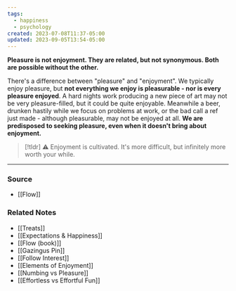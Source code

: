 ```yaml
---
tags:
  - happiness
  - psychology
created: 2023-07-08T11:37-05:00
updated: 2023-09-05T13:54-05:00
---
```

**Pleasure is not enjoyment. They are related, but not synonymous. Both are possible without the other.**

There's a difference between "pleasure" and "enjoyment". We typically enjoy pleasure, but **not everything we enjoy is pleasurable - nor is every pleasure enjoyed**. A hard nights work producing a new piece of art may not be very pleasure-filled, but it could be quite enjoyable. Meanwhile a beer, drunken hastily while we focus on problems at work, or the bad call a ref just made - although pleasurable, may not be enjoyed at all. **We are predisposed to seeking pleasure, even when it doesn't bring about enjoyment.** 

> [!tldr] ⚠️ Enjoyment is cultivated. It's more difficult, but infinitely more worth your while.

---

### Source
- [[Flow]]

### Related Notes
- [[Treats]] 
- [[Expectations & Happiness]] 
- [[Flow (book)]] 
- [[Gazingus Pin]] 
- [[Follow Interest]] 
- [[Elements of Enjoyment]] 
- [[Numbing vs Pleasure]] 
- [[Effortless vs Effortful Fun]]